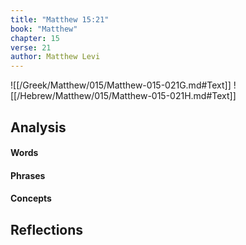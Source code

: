 ```yaml
---
title: "Matthew 15:21"
book: "Matthew"
chapter: 15
verse: 21
author: Matthew Levi
---
```

![[/Greek/Matthew/015/Matthew-015-021G.md#Text]]
![[/Hebrew/Matthew/015/Matthew-015-021H.md#Text]]

## Analysis

#### Words

#### Phrases

#### Concepts

## Reflections
